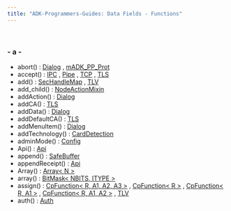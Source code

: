 ```yaml
---
title: "ADK-Programmers-Guides: Data Fields - Functions"
---
```


 

### - a -

- abort() : <a href="classlibsdi_1_1_dialog.md#a224765e61f087ca95b7eded9a3bf0e0c">Dialog</a> , <a href="classm_a_d_k___p_p___prot.md#ae75017b64297bc5a74260a768fb86cf1">mADK_PP_Prot</a>
- accept() : <a href="classvfiipc_1_1_i_p_c.md#ad05fb9ec7fd0b49be32e902bf5f485cd">IPC</a> , <a href="classvfiipc_1_1_pipe.md#a95b94113c8b49766182f98a1b5ed14fe">Pipe</a> , <a href="classvfiipc_1_1_t_c_p.md#a95b94113c8b49766182f98a1b5ed14fe">TCP</a> , <a href="classvfiipc_1_1_t_l_s.md#a95b94113c8b49766182f98a1b5ed14fe">TLS</a>
- add() : <a href="class_sec_handle_map.md#a8340e03ab1644213c6cc44edc1ff1df7">SecHandleMap</a> , <a href="classvfisdi_1_1_t_l_v.md#aea80d57ebb1a89005665d685ded70bda">TLV</a>
- add_child() : <a href="classpackmanlib_1_1nodeaction_1_1_node_action_mixin.md#ac677e661c13c724e1fcc4f565cd7616d">NodeActionMixin</a>
- addAction() : <a href="classlibsdi_1_1_dialog.md#a2051188a152cb63c78382dc7f86cc59d">Dialog</a>
- addCA() : <a href="classvfiipc_1_1_t_l_s.md#abb883a6a0b925027e194bb4cbf69ed65">TLS</a>
- addData() : <a href="classlibsdi_1_1_dialog.md#ae7f5238392c611ff2aab5ec9c4133bb2">Dialog</a>
- addDefaultCA() : <a href="classvfiipc_1_1_t_l_s.md#a1d5b277e0047de1e35b4bfcda136bb11">TLS</a>
- addMenuItem() : <a href="classlibsdi_1_1_dialog.md#aed5555cc6d1b19d2b0a178f35d1a27d3">Dialog</a>
- addTechnology() : <a href="classlibsdi_1_1_card_detection.md#a7ccceaf4350919543165633cbadf7ad2">CardDetection</a>
- adminMode() : <a href="class_config.md#af4901a4e702173b342dc77a8b3e061d8">Config</a>
- Api() : <a href="classvficpl_1_1_api.md#ad36d217704b3dce3e6280054664b1edf">Api</a>
- append() : <a href="classcom__verifone___t_l_v_lite_1_1_safe_buffer.md#abd9ea7617807e1adff185e3f7de7ab23">SafeBuffer</a>
- appendReceipt() : <a href="classvficpl_1_1_api.md#ae25ae36bd209a46d9252e9540b94bb5d">Api</a>
- Array() : <a href="structvfisdi_1_1_array.md#af9474cac29f3177edf5e8d72ea4a440c">Array< N ></a>
- array() : <a href="structvfisdi_1_1_bit_mask.md#a4b719fa639a4c57b24e6cbc9b72b04a7">BitMask< NBITS, ITYPE ></a>
- assign() : <a href="classvficpl_1_1_cp_function.md#a6bbe282160e6a208a8ecceae0093d218">CpFunction< R, A1, A2, A3 ></a> , <a href="classvficpl_1_1_cp_function_3_01_r_01_4.md#a6bbe282160e6a208a8ecceae0093d218">CpFunction< R ></a> , <a href="classvficpl_1_1_cp_function_3_01_r_00_01_a1_01_4.md#a6bbe282160e6a208a8ecceae0093d218">CpFunction< R, A1 ></a> , <a href="classvficpl_1_1_cp_function_3_01_r_00_01_a1_00_01_a2_01_4.md#a0ed7c0d977ffb18abe8bb07863d13fd1">CpFunction< R, A1, A2 ></a> , <a href="classvfisdi_1_1_t_l_v.md#ae930d8b6374a5c5ec0bfd38daf6c1419">TLV</a>
- auth() : <a href="class_auth.md#a85e67481b08ac33c3000d56d64dd2922">Auth</a>
